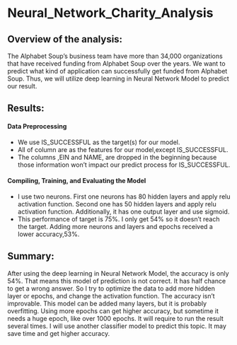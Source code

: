 # Neural_Network_Charity_Analysis
## Overview of the analysis: 
The Alphabet Soup’s business team have more than 34,000 organizations that have received funding from Alphabet Soup over the years. We want to predict what kind of application can successfully get funded from Alphabet Soup. Thus, we will utilize deep learning in Neural Network Model to predict our result.
## Results: 
#### Data Preprocessing
- We use  IS_SUCCESSFUL as the target(s) for our model.
- All of column are as the features for our model,except IS_SUCCESSFUL.
- The columns ,EIN and NAME, are dropped in the beginning because those information won’t impact our predict process for IS_SUCCESSFUL. 
#### Compiling, Training, and Evaluating the Model
- I use two neurons. First one neurons has 80 hidden layers and apply relu activation function. Second one has 50 hidden layers and apply relu activation function. Additionally, it has one output layer and use sigmoid.
- This performance of target is 75%. I only get 54% so it doesn’t reach the target. 
Adding more neurons and layers and epochs received a lower accuracy,53%. 
## Summary: 
After using the deep learning in Neural Network Model, the accuracy is only 54%. That means this model of prediction is not correct. It has half chance to get a wrong answer. So I try to optimize the data to add more hidden layer or epochs, and change the activation function. The accuracy isn’t improvable. This model can be added many layers, but it is probably overfitting. Using more epochs can get higher accuracy, but sometime it needs a huge epoch, like over 1000 epochs. It will require to run the result several times. I will use another classifier model to predict this topic. It may save time and get higher accuracy.

